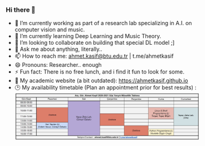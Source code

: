 ### Hi there 👋

- 🔭 I’m currently working as part of a research lab specializing in A.I. on computer vision and music. 
- 🌱 I’m currently learning Deep Learning and Music Theory.
- 👯 I’m looking to collaborate on building that special DL model ;]
- 💬 Ask me about anything, literally..
- 📫 How to reach me: ahmet.kasif@btu.edu.tr | t.me/ahmetkasif
- 😄 Pronouns: Researcher.. enough
- ⚡ Fun fact: There is no free lunch, and i find it fun to look for some.
- 💪 My academic website (a bit outdated): https://ahmetkasif.github.io
- 🕑 My availability timetable (Plan an appointment prior for best results) :
![](https://github.com/ahmetkasif/ahmetkasif/blob/main/availability.JPG)
